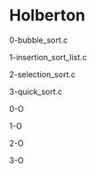 # Holberton

0-bubble_sort.c

1-insertion_sort_list.c

2-selection_sort.c

3-quick_sort.c

0-O

1-O

2-O

3-O
